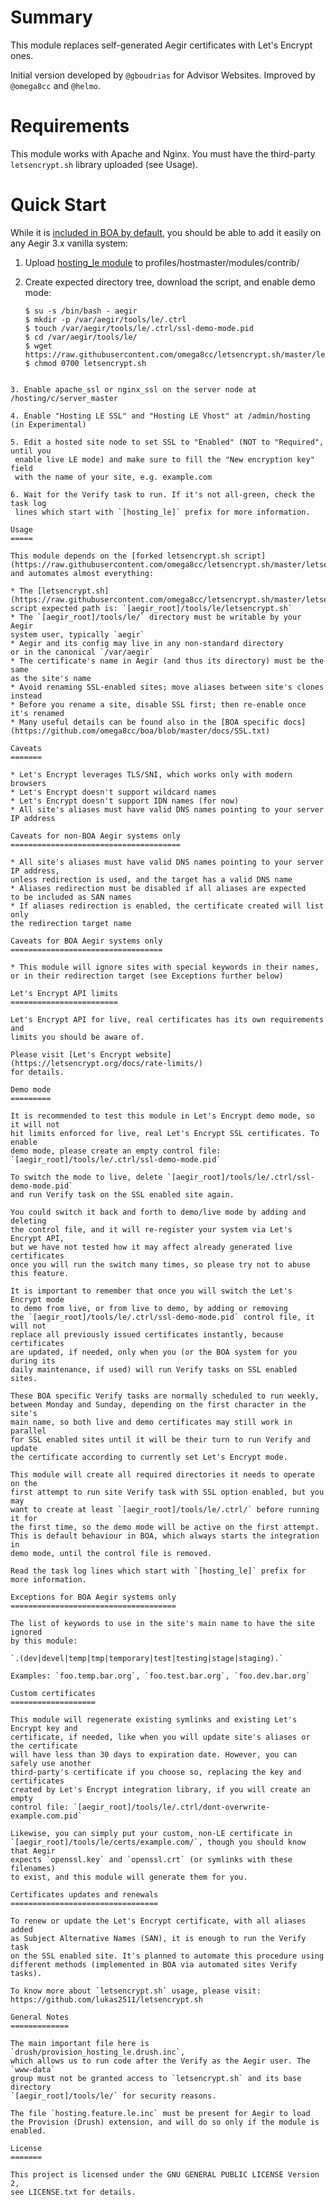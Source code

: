 Summary
=======

This module replaces self-generated Aegir certificates with Let's Encrypt ones.

Initial version developed by `@gboudrias` for Advisor Websites.
Improved by `@omega8cc` and `@helmo`.

Requirements
============

This module works with Apache and Nginx.
You must have the third-party `letsencrypt.sh` library uploaded (see Usage).

Quick Start
===========

While it is [included in BOA by default](https://github.com/omega8cc/boa/blob/master/docs/SSL.txt),
you should be able to add it easily on any Aegir 3.x vanilla system:

1. Upload [hosting_le module](https://github.com/omega8cc/hosting_le) to
   profiles/hostmaster/modules/contrib/

2. Create expected directory tree, download the script, and enable demo mode:

   ```
   $ su -s /bin/bash - aegir
   $ mkdir -p /var/aegir/tools/le/.ctrl
   $ touch /var/aegir/tools/le/.ctrl/ssl-demo-mode.pid
   $ cd /var/aegir/tools/le/
   $ wget https://raw.githubusercontent.com/omega8cc/letsencrypt.sh/master/letsencrypt.sh
   $ chmod 0700 letsencrypt.sh
  ```

3. Enable apache_ssl or nginx_ssl on the server node at /hosting/c/server_master

4. Enable "Hosting LE SSL" and "Hosting LE Vhost" at /admin/hosting (in Experimental)

5. Edit a hosted site node to set SSL to "Enabled" (NOT to "Required", until you
   enable live LE mode) and make sure to fill the "New encryption key" field
   with the name of your site, e.g. example.com

6. Wait for the Verify task to run. If it's not all-green, check the task log
   lines which start with `[hosting_le]` prefix for more information.

Usage
=====

This module depends on the [forked letsencrypt.sh script](https://raw.githubusercontent.com/omega8cc/letsencrypt.sh/master/letsencrypt.sh)
and automates almost everything:

* The [letsencrypt.sh](https://raw.githubusercontent.com/omega8cc/letsencrypt.sh/master/letsencrypt.sh)
  script expected path is: `[aegir_root]/tools/le/letsencrypt.sh`
* The `[aegir_root]/tools/le/` directory must be writable by your Aegir
  system user, typically `aegir`
* Aegir and its config may live in any non-standard directory
  or in the canonical `/var/aegir`
* The certificate's name in Aegir (and thus its directory) must be the same
  as the site's name
* Avoid renaming SSL-enabled sites; move aliases between site's clones instead
* Before you rename a site, disable SSL first; then re-enable once it's renamed
* Many useful details can be found also in the [BOA specific docs](https://github.com/omega8cc/boa/blob/master/docs/SSL.txt)

Caveats
=======

* Let's Encrypt leverages TLS/SNI, which works only with modern browsers
* Let's Encrypt doesn't support wildcard names
* Let's Encrypt doesn't support IDN names (for now)
* All site's aliases must have valid DNS names pointing to your server IP address

Caveats for non-BOA Aegir systems only
======================================

* All site's aliases must have valid DNS names pointing to your server IP address,
  unless redirection is used, and the target has a valid DNS name
* Aliases redirection must be disabled if all aliases are expected
  to be included as SAN names
* If aliases redirection is enabled, the certificate created will list only
  the redirection target name

Caveats for BOA Aegir systems only
==================================

* This module will ignore sites with special keywords in their names,
  or in their redirection target (see Exceptions further below)

Let's Encrypt API limits
========================

Let's Encrypt API for live, real certificates has its own requirements and
limits you should be aware of.

Please visit [Let's Encrypt website](https://letsencrypt.org/docs/rate-limits/)
for details.

Demo mode
=========

It is recommended to test this module in Let's Encrypt demo mode, so it will not
hit limits enforced for live, real Let's Encrypt SSL certificates. To enable
demo mode, please create an empty control file:
`[aegir_root]/tools/le/.ctrl/ssl-demo-mode.pid`

To switch the mode to live, delete `[aegir_root]/tools/le/.ctrl/ssl-demo-mode.pid`
and run Verify task on the SSL enabled site again.

You could switch it back and forth to demo/live mode by adding and deleting
the control file, and it will re-register your system via Let's Encrypt API,
but we have not tested how it may affect already generated live certificates
once you will run the switch many times, so please try not to abuse this feature.

It is important to remember that once you will switch the Let's Encrypt mode
to demo from live, or from live to demo, by adding or removing
the `[aegir_root]/tools/le/.ctrl/ssl-demo-mode.pid` control file, it will not
replace all previously issued certificates instantly, because certificates
are updated, if needed, only when you (or the BOA system for you during its
daily maintenance, if used) will run Verify tasks on SSL enabled sites.

These BOA specific Verify tasks are normally scheduled to run weekly,
between Monday and Sunday, depending on the first character in the site's
main name, so both live and demo certificates may still work in parallel
for SSL enabled sites until it will be their turn to run Verify and update
the certificate according to currently set Let's Encrypt mode.

This module will create all required directories it needs to operate on the
first attempt to run site Verify task with SSL option enabled, but you may
want to create at least `[aegir_root]/tools/le/.ctrl/` before running it for
the first time, so the demo mode will be active on the first attempt.
This is default behaviour in BOA, which always starts the integration in
demo mode, until the control file is removed.

Read the task log lines which start with `[hosting_le]` prefix for more information.

Exceptions for BOA Aegir systems only
=====================================

The list of keywords to use in the site's main name to have the site ignored
by this module:

  `.(dev|devel|temp|tmp|temporary|test|testing|stage|staging).`

Examples: `foo.temp.bar.org`, `foo.test.bar.org`, `foo.dev.bar.org`

Custom certificates
===================

This module will regenerate existing symlinks and existing Let's Encrypt key and
certificate, if needed, like when you will update site's aliases or the certificate
will have less than 30 days to expiration date. However, you can safely use another
third-party's certificate if you choose so, replacing the key and certificates
created by Let's Encrypt integration library, if you will create an empty
control file: `[aegir_root]/tools/le/.ctrl/dont-overwrite-example.com.pid`

Likewise, you can simply put your custom, non-LE certificate in
`[aegir_root]/tools/le/certs/example.com/`, though you should know that Aegir
expects `openssl.key` and `openssl.crt` (or symlinks with these filenames)
to exist, and this module will generate them for you.

Certificates updates and renewals
=================================

To renew or update the Let's Encrypt certificate, with all aliases added
as Subject Alternative Names (SAN), it is enough to run the Verify task
on the SSL enabled site. It's planned to automate this procedure using
different methods (implemented in BOA via automated sites Verify tasks).

To know more about `letsencrypt.sh` usage, please visit:
https://github.com/lukas2511/letsencrypt.sh

General Notes
=============

The main important file here is `drush/provision_hosting_le.drush.inc`,
which allows us to run code after the Verify as the Aegir user. The `www-data`
group must not be granted access to `letsencrypt.sh` and its base directory
`[aegir_root]/tools/le/` for security reasons.

The file `hosting.feature.le.inc` must be present for Aegir to load
the Provision (Drush) extension, and will do so only if the module is enabled.

License
=======

This project is licensed under the GNU GENERAL PUBLIC LICENSE Version 2,
see LICENSE.txt for details.

